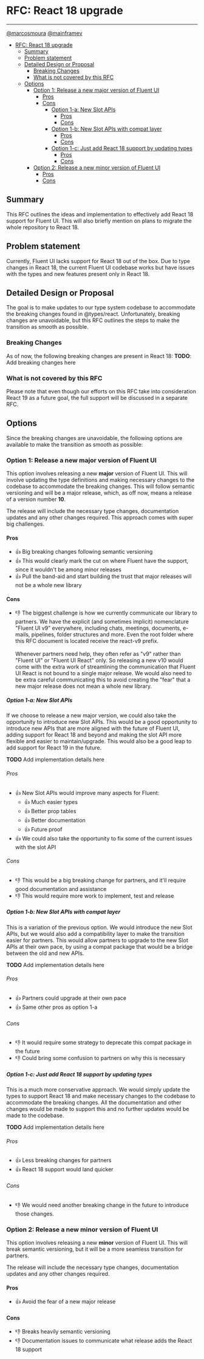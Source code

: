 <!-- Disable markdown rule as we need duplicate headers to show multiple pros/cons for the sections -->
<!-- markdownlint-disable MD024 -->

# RFC: React 18 upgrade

---

[@marcosmoura](https://github.com/marcosmoura)
[@mainframev](https://github.com/mainframev)

- [RFC: React 18 upgrade](#rfc-react-18-upgrade)
  - [Summary](#summary)
  - [Problem statement](#problem-statement)
  - [Detailed Design or Proposal](#detailed-design-or-proposal)
    - [Breaking Changes](#breaking-changes)
    - [What is not covered by this RFC](#what-is-not-covered-by-this-rfc)
  - [Options](#options)
    - [Option 1: Release a new major version of Fluent UI](#option-1-release-a-new-major-version-of-fluent-ui)
      - [Pros](#pros)
      - [Cons](#cons)
        - [Option 1-a: New Slot APIs](#option-1-a-new-slot-apis)
          - [Pros](#pros-1)
          - [Cons](#cons-1)
        - [Option 1-b: New Slot APIs with compat layer](#option-1-b-new-slot-apis-with-compat-layer)
          - [Pros](#pros-2)
          - [Cons](#cons-2)
        - [Option 1-c: Just add React 18 support by updating types](#option-1-c-just-add-react-18-support-by-updating-types)
          - [Pros](#pros-3)
          - [Cons](#cons-3)
    - [Option 2: Release a new minor version of Fluent UI](#option-2-release-a-new-minor-version-of-fluent-ui)
      - [Pros](#pros-4)
      - [Cons](#cons-4)

## Summary

This RFC outlines the ideas and implementation to effectively add React 18 support for Fluent UI. This will also briefly mention on plans to migrate the whole repository to React 18.

## Problem statement

Currently, Fluent UI lacks support for React 18 out of the box. Due to type changes in React 18, the current Fluent UI codebase works but have issues with the types and new features present only in React 18.

## Detailed Design or Proposal

The goal is to make updates to our type system codebase to accommodate the breaking changes found in @types/react. Unfortunately, breaking changes are unavoidable, but this RFC outlines the steps to make the transition as smooth as possible.

### Breaking Changes

As of now, the following breaking changes are present in React 18:
**TODO**: Add breaking changes here

### What is not covered by this RFC

Please note that even though our efforts on this RFC take into consideration React 19 as a future goal, the full support will be discussed in a separate RFC.

## Options

Since the breaking changes are unavoidable, the following options are available to make the transition as smooth as possible:

### Option 1: Release a new major version of Fluent UI

This option involves releasing a new **major** version of Fluent UI. This will involve updating the type definitions and making necessary changes to the codebase to accommodate the breaking changes. This will follow semantic versioning and will be a major release, which, as off now, means a release of a version number **10**.

The release will include the necessary type changes, documentation updates and any other changes required. This approach comes with super big challenges.

#### Pros

- 👍 Big breaking changes following semantic versioning
- 👍 This would clearly mark the cut on where Fluent have the support, since it wouldn't be among minor releases
- 👍 Pull the band-aid and start building the trust that major releases will not be a whole new library

#### Cons

- 👎 The biggest challenge is how we currently communicate our library to partners. We have the explicit (and sometimes implicit) nomenclature "Fluent UI v9" everywhere, including chats, meetings, documents, e-mails, pipelines, folder structures and more. Even the root folder where this RFC document is located receive the react-v9 prefix.\
  \
  Whenever partners need help, they often refer as "v9" rather than "Fluent UI" or "Fluent UI React" only. So releasing a new v10 would come with the extra work of streamlining the communication that Fluent UI React is not bound to a single major release. We would also need to be extra careful communicating this to avoid creating the "fear" that a new major release does not mean a whole new library.

##### Option 1-a: New Slot APIs

If we choose to release a new major version, we could also take the opportunity to introduce new Slot APIs. This would be a good opportunity to introduce new APIs that are more aligned with the future of Fluent UI, adding support for React 18 and beyond and making the slot API more flexible and easier to maintain/upgrade. This would also be a good leap to add support for React 19 in the future.

**TODO** Add implementation details here

###### Pros

- 👍 New Slot APIs would improve many aspects for Fluent:
  - 👍 Much easier types
  - 👍 Better prop tables
  - 👍 Better documentation
  - 👍 Future proof
- 👍 We could also take the opportunity to fix some of the current issues with the slot API

###### Cons

- 👎 This would be a big breaking change for partners, and it'll require good documentation and assistance
- 👎 This would require more work to implement, test and release

##### Option 1-b: New Slot APIs with compat layer

This is a variation of the previous option. We would introduce the new Slot APIs, but we would also add a compatibility layer to make the transition easier for partners. This would allow partners to upgrade to the new Slot APIs at their own pace, by using a compat package that would be a bridge between the old and new APIs.

**TODO** Add implementation details here

###### Pros

- 👍 Partners could upgrade at their own pace
- 👍 Same other pros as option 1-a

###### Cons

- 👎 It would require some strategy to deprecate this compat package in the future
- 👎 Could bring some confusion to partners on why this is necessary

##### Option 1-c: Just add React 18 support by updating types

This is a much more conservative approach. We would simply update the types to support React 18 and make necessary changes to the codebase to accommodate the breaking changes. All the documentation and other changes would be made to support this and no further updates would be made to the codebase.

**TODO** Add implementation details here

###### Pros

- 👍 Less breaking changes for partners
- 👍 React 18 support would land quicker

###### Cons

- 👎 We would need another breaking change in the future to introduce those changes.

### Option 2: Release a new minor version of Fluent UI

This option involves releasing a new **minor** version of Fluent UI. This will break semantic versioning, but it will be a more seamless transition for partners.

The release will include the necessary type changes, documentation updates and any other changes required.

#### Pros

- 👍 Avoid the fear of a new major release

#### Cons

- 👎 Breaks heavily semantic versioning
- 👎 Documentation issues to communicate what release adds the React 18 support
